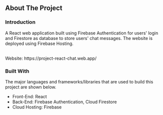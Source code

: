 <!-- ABOUT THE PROJECT -->
## About The Project

### Introduction

A React web application built using Firebase Authentication for users' login and Firestore as database to store users' chat messages. The website is deployed using Firebase Hosting.

<br />
Website: https://project-react-chat.web.app/

### Built With

The major languages and frameworks/libraries that are used to build this project are shown below.

* Front-End: React
* Back-End: Firebase Authentication, Cloud Firestore
* Cloud Hosting: Firebase
